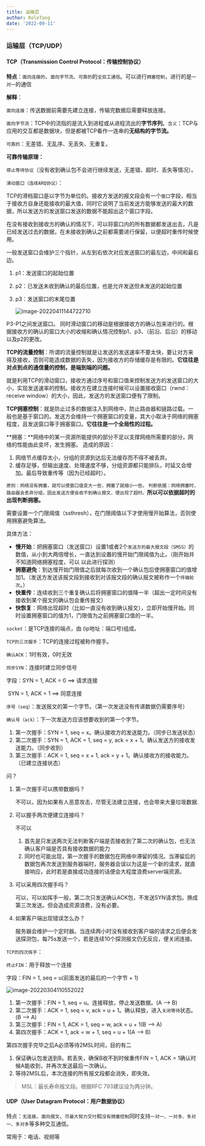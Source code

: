 ```yaml
---
title: 运输层
author: RoleTang
date: '2022-09-11'
---
```


### 运输层（TCP/UDP）

#### TCP（Transmission Control Protocol：传输控制协议）

**特点**：`面向连接的`、`面向字节流`、`可靠的`的`全双工通信`。可以进行`拥塞控制`，进行的是`一对一`的通信

**解释**：

`面向连接`：传送数据前需要先建立连接，传输完数据后需要释放连接。

`面向字节流`：TCP中的流指的是流入到进程或从进程流出的**字节序列**。`含义`：TCP与应用的交互都是数据块，但是都被TCP看作一连串的**无结构的字节流。**

`可靠的`：无差错、无乱序、无丢失、无重复。


**可靠传输原理：**

`停止等待协议`（没有收到确认包不会进行继续发送，无差错、超时、丢失等情况）。

`滑动窗口（连续ARQ协议）`：

TCP的滑档窗口是以字节为单位的。接收方发送的报文段会有一个`窗口`字段，相当于接收方自身还能接收的最大值，同时它说明了当前发送方能够发送的最大的数据，所以发送方的发送窗口发送的数据不能超出这个窗口字段。

在没有接收到接收方的确认的情况下，可以将窗口内的所有数据都发送出去，凡是已经发送过去的数据，在未接收到确认之前都需要进行保留，以便超时重传时候使用。

一般发送窗口会维护三个指针，从左到右依次对应发送窗口的最左边，中间和最右边。

1. p1：发送窗口的起始位置

2. p2：已发送未收到确认的最后位置，也是允许发送但未发送的起始位置

3. p3：发送窗口的末尾位置

   ![image-20220411144722710](/network/确认ack.png)

P3-P1之间发送窗口。
同时滑动窗口的移动是根据接收方的确认包来进行的。根据接收方的确认的窗口大小的收缩和确认情况控制p1、p3、（前沿、后沿）的移动以及p2的更改。



**TCP的流量控制**：所谓的流量控制就是让发送的发送速率不要太快，要让对方来得及接收，否则可能造成数据的丢失，因为接收方的存储缓存是有限的。**它往往是对点到点的通信量的控制，是端到端的问题。**

就是利用TCP的滑动窗口，接收方通过序号和窗口值来控制发送方的发送窗口的大小，实现发送速率的控制。接收方在建立连接时候可以设置接收窗口（rwnd：receive window）的大小，因此，发送方的发送窗口便有了限制。

**TCP拥塞控制**：就是防止过多的数据注入到网络中，防止路由器和链路过载。一般也是基于窗口的。发送方会维持一个拥塞窗口的变量，其大小取决于网络的拥塞程度，且发送窗口等于拥塞窗口。**它往往是一个全局性的过程。**

**拥塞：**网络中的某一资源所能提供的部分不足以支撑网络所需要的部分，网络的性能由此变坏，发生拥塞。
造成的原因：
1. 网络节点缓存太小，分组的资源到达后无法缓存而不得不被丢弃。
2. 缓存足够，但输出速度、处理速度不够，分组资源都只能排队，时延又会增加。最后导致重传等（因为已经超时）。

``原则：网络没有拥塞，就可以使窗口值变大一些，拥塞了就缩小一些。``
``判断依据：网络拥塞时，路由器会丢弃分组，因此发送方便会收不到确认报文，便出现了超时。``**所以可以依据超时的出现判断拥塞。**

需要设置一个门限阈值（ssthresh），在门限阈值以下才使用慢开始算法，否则使用拥塞避免算法。

具体方法：

- **慢开始**：把拥塞窗口（发送窗口）设置1或者2个`发送方的最大报文段（SMSS）`的数值，从小到大两倍增长，一直达到设置的慢开始门限阈值为止。（刚开始并不知道网络拥塞程度，可以 以此进行探测）
- **拥塞避免**：到达慢开始门限值之后就每次收到一个确认包后使拥塞窗口的值增加1。（发送方发送该报文段到接收到对该报文段的确认报文被称作一个`传输轮次`。）
- **快重传**：连续收到三个重复确认后将拥塞窗口的值降一半（超出一定时间没有接收到某个报文的确认包会重传报文）
- **快恢复**：网络出现超时（比如一直没有收到确认报文），立即开始慢开始。同时设置拥塞窗口的值为1，门限值为之前拥塞窗口值的一半。

`socket`：是TCP连接的端点，由 (ip地址：端口号)组成。


`TCP的三次握手`：TCP的连接过程被称作握手。

`确认ACK`：1时有效，0时无效

`同步SYN`：连接时建立同步信号

字段：SYN = 1, ACK = 0 ==> 请求连接

​			 SYN = 1, ACK = 1 ==> 同意连接

`序号（seq）`：发送报文的第一个字节。（第一次发送没有传递数据仍需要序号）

`确认号（ack）`：下一次发送方应该想要收到的第一个字节。

1. 第一次握手：SYN = 1, seq = x。确认接收方的发送能力。（同步已发送状态）
2. 第二次握手：SYN = 1, ACK = 1, seq = y, ack  = x + 1。确认发送方的接收发送能力。（同步收到）
3. 第三次握手：ACK = 1, seq = x + 1, ack = y + 1。确认接收方的接收能力。（已建立连接状态）

问？

1. 第一次握手可以携带数据吗？

   不可以，因为如果有人恶意攻击，尽管无法建立连接，也会带来大量垃圾数据.

2. 可以握手两次便建立连接吗？

   不可以

   1. 首先是只发送两次无法判断客户端是否接收到了第二次的确认包，也无法确认客户端是否具有接收数据的能力
   2. 同时也可能出现，第一次握手的数据包在网络中滞留的情况。当滞留后的数据包再次发送到服务器端时，服务器会误以为这是一个新的请求，就直接响应，此时若是直接成功连接的话便会大程度浪费server端资源。

3. 可以采用四次握手吗？

   可以，可以如挥手一般，第二次只发送确认ACK包，不发送SYN请求包。换成第三次发送。但会造成资源浪费，没有必要。

4. 如果客户端出现错误怎么办？

   服务器会维护一个定时器。当连续两小时没有接收到客户端的请求之后便会发送探测包，每75s发送一个，若是连续10个探测报文仍无反应，便关闭连接。

`TCP的四次挥手`：

`终止FIN`：用于释放一个连接

字段：FIN = 1, seq = u(前面发送的最后的一个字节 + 1)

![image-20220304110552022](/network/四次挥手.png)

1. 第一次握手：FIN = 1, seq = u。连接释放，停止发送数据。(A --> B)
2. 第二次握手：ACK = 1, seq = v, ack = u + 1。确认释放，进入`关闭等待`状态。(B --> A)
3. 第三次握手：FIN = 1, ACK = 1, seq = w, ack = u + 1(B --> A)
4. 第四次握手：ACK = 1, ack = w + 1, seq = u + 1(A --> B)

第四次握手完毕之后A必须等待2MSL时间，目的有二

1. 保证确认包发送到B。若丢失，确保B收不到时候重传FIN = 1, ACK = 1确认时候A能收到，并再次发送最后一次确认。
2. 等待2MSL后，本次连接的所有报文段都会消失，即失效。

> MSL：最长寿命报文段。根据RFC 793建议设为两分钟。

#### UDP（User Datagram Protocol：用户数据协议）

特点：`无连接`、`面向报文`、`尽最大努力交付`和`没有拥塞控制`同时支持`一对一、一对多、多对一、多对多`等多种交互通信。

常用于：电话、视频等


